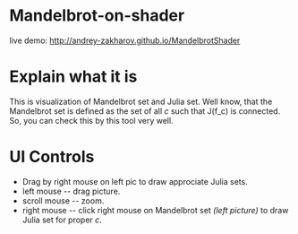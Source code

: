 # Mandelbrot-on-shader
live demo:
http://andrey-zakharov.github.io/MandelbrotShader

# Explain what it is
This is visualization of Mandelbrot set and Julia set. Well know, that the Mandelbrot set is defined as the set of all _c_ such that J(f_c) is connected. So, you can check this by this tool very well.

# UI Controls
 - Drag by right mouse on left pic to draw approciate Julia sets.
 - left mouse -- drag picture.
 - scroll mouse -- zoom.
 - right mouse -- click right mouse on Mandelbrot set *(left picture)* to draw Julia set for proper _c_.


